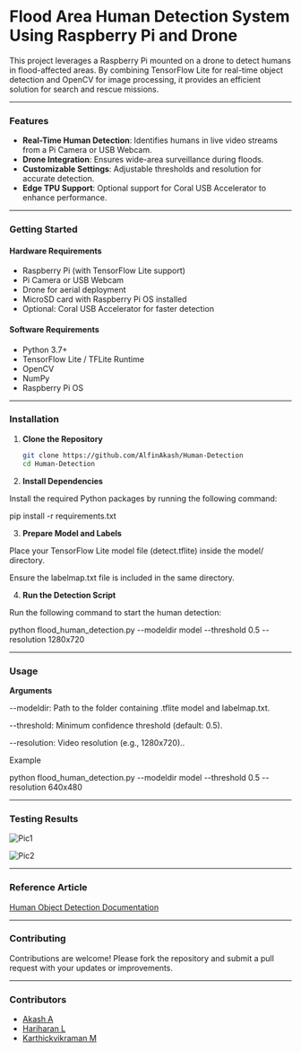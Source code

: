 # Flood Area Human Detection System Using Raspberry Pi and Drone

This project leverages a Raspberry Pi mounted on a drone to detect humans in flood-affected areas. By combining TensorFlow Lite for real-time object detection and OpenCV for image processing, it provides an efficient solution for search and rescue missions.

---

### Features

- **Real-Time Human Detection**: Identifies humans in live video streams from a Pi Camera or USB Webcam.
- **Drone Integration**: Ensures wide-area surveillance during floods.
- **Customizable Settings**: Adjustable thresholds and resolution for accurate detection.
- **Edge TPU Support**: Optional support for Coral USB Accelerator to enhance performance.

---

### Getting Started

#### Hardware Requirements

- Raspberry Pi (with TensorFlow Lite support)
- Pi Camera or USB Webcam
- Drone for aerial deployment
- MicroSD card with Raspberry Pi OS installed
- Optional: Coral USB Accelerator for faster detection

#### Software Requirements

- Python 3.7+
- TensorFlow Lite / TFLite Runtime
- OpenCV
- NumPy
- Raspberry Pi OS

---

### Installation

1. **Clone the Repository**

   ```bash
   git clone https://github.com/AlfinAkash/Human-Detection
   cd Human-Detection


2. **Install Dependencies**

Install the required Python packages by running the following command:


pip install -r requirements.txt


3. **Prepare Model and Labels**

Place your TensorFlow Lite model file (detect.tflite) inside the model/ directory.

Ensure the labelmap.txt file is included in the same directory.



4. **Run the Detection Script**

Run the following command to start the human detection:

python flood_human_detection.py --modeldir model --threshold 0.5 --resolution 1280x720



---

### Usage

**Arguments**

--modeldir: Path to the folder containing .tflite model and labelmap.txt.

--threshold: Minimum confidence threshold (default: 0.5).

--resolution: Video resolution (e.g., 1280x720)..


Example

python flood_human_detection.py --modeldir model --threshold 0.5 --resolution 640x480


---

### Testing Results 

![Pic1](https://github.com/AlfinAkash/Human-Detection/blob/a468227b1dd0882f9ead4bd3b6ae30e10579c506/pic1.jpg)

![Pic2](https://github.com/AlfinAkash/Human-Detection/blob/a468227b1dd0882f9ead4bd3b6ae30e10579c506/pic2.jpg)

---

### Reference Article 

[Human Object Detection Documentation](https://github.com/AlfinAkash/Human-Detection/blob/7e9fa02d1d2f118a8b0e7cf9e7cc3ec411ee9e59/Human_Object_Detection_for_Real-Time_Camera_using_.pdf)

---

### Contributing

Contributions are welcome! Please fork the repository and submit a pull request with your updates or improvements.


---

### Contributors

- [Akash A](https://github.com/AlfinAkash)  
- [Hariharan L](https://github.com/Hariharan)  
- [Karthickvikraman M](https://github.com/karthickvikraman22)




